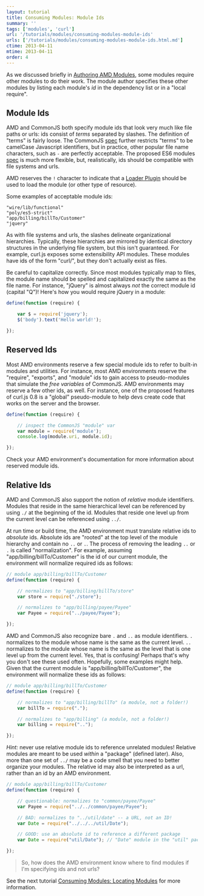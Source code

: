 ```yaml
---
layout: tutorial
title: Consuming Modules: Module Ids
summary: ''
tags: ['modules', 'curl']
url: '/tutorials/modules/consuming-modules-module-ids'
urls: ['/tutorials/modules/consuming-modules-module-ids.html.md']
ctime: 2013-04-11
mtime: 2013-04-11
order: 4
---
```


As we discussed briefly in
[Authoring AMD Modules](./authoring-amd-modules.html.md), some modules require
other modules to do their work.  The module author specifies these other
modules by listing each module's *id* in the dependency list or in a
"local require".

## Module Ids

AMD and CommonJS both specify module ids that look very much like file paths or
urls: ids consist of *terms* separated by slashes.  The definition of "terms"
is fairly loose.  The CommonJS
[spec](http://wiki.commonjs.org/wiki/Modules/1.1#Module_Identifiers) further
restricts "terms" to be camelCase Javascript identifiers, but in practice,
other popular file name characters, such as `-` are perfectly acceptable.  The
proposed ES6 modules
[spec](http://wiki.ecmascript.org/doku.php?id=harmony:modules) is much more
flexible, but, realistically, ids should be compatible with file systems
and urls.

AMD reserves the `!` character to indicate that a
[Loader Plugin](https://github.com/amdjs/amdjs-api/wiki/Loader-Plugins) should
be used to load the module (or other type of resource).

Some examples of acceptable module ids:

```
"wire/lib/functional"
"poly/es5-strict"
"app/billing/billTo/Customer"
"jquery"
```

As with file systems and urls, the slashes delineate organizational
hierarchies.  Typically, these hierarchies are mirrored by identical
directory structures in the underlying file system, but this isn't guaranteed.
For example, curl.js exposes some extensibility API modules.  These modules
have ids of the form "curl/<submodule>", but they don't actually exist as
files.

Be careful to capitalize correctly.  Since most modules typically map
to files, the module name should be spelled and capitalized exactly the
same as the file name.  For instance, "jQuery" is almost always *not*
the correct module id (capital "Q")!  Here's how you would require jQuery
in a module:

```js
define(function (require) {

	var $ = require('jquery');
	$('body').text('Hello world!');

});
```

## Reserved Ids

Most AMD environments reserve a few special module ids to refer to built-in
modules and utilities.  For instance, most AMD environments reserve the
"require", "exports", and "module" ids to gain access to pseudo-modules that
simulate the *free variables* of CommonJS.  AMD environments may reserve
a few other ids, as well.  For instance, one of the proposed features of
curl.js 0.8 is a "global" pseudo-module to help devs create code that works
on the server and the browser.

```js
define(function (require) {

	// inspect the CommonJS "module" var
	var module = require('module');
	console.log(module.uri, module.id);

});
```

Check your AMD environment's documentation for more information about
reserved module ids.

## Relative Ids

AMD and CommonJS also support the notion of *relative* module identifiers.
Modules that reside in the same hierarchical level can be referenced by using
 `./` at the beginning of the id.  Modules that reside one level up
from the current level can be referenced using `../`.

At run time or build time, the AMD environment must translate relative ids
to *absolute* ids.  Absolute ids are "rooted" at the top level of the module
hierarchy and contain no `..` or `.`.  The process of removing the leading
`..` or `.` is called "normalization".  For example, assuming
"app/billing/billTo/Customer" is the id of our current module, the environment
will normalize required ids as follows:

```js
// module app/billing/billTo/Customer
define(function (require) {

	// normalizes to "app/billing/billTo/store"
	var store = require("./store");

	// normalizes to "app/billing/payee/Payee"
	var Payee = require("../payee/Payee");

});
```

AMD and CommonJS also recognize bare `.` and `..` as module identifiers.  `.`
normalizes to the module whose name is the same as the current level. `..`
normalizes to the module whose name is the same as the level that is one
level up from the current level.  Yes, that is confusing!  Perhaps that's
why you don't see these used often.  Hopefully, some examples might help.
Given that the current module is "app/billing/billTo/Customer", the
environment will normalize these ids as follows:

```js
// module app/billing/billTo/Customer
define(function (require) {

	// normalizes to "app/billing/billTo" (a module, not a folder!)
	var billTo = require(".");

	// normalizes to "app/billing" (a module, not a folder!)
	var billing = require("..");

});
```

_Hint:_ never use relative module ids to reference unrelated modules!  Relative
modules are meant to be used *within* a "package" (defined later).  Also,
more than one set of `../` may be a code smell that you need to better organize
your modules.  The relative id may also be interpreted as a url, rather than
an id by an AMD environment.

```js
// module app/billing/billTo/Customer
define(function (require) {

	// questionable: normalizes to "common/payee/Payee"
	var Payee = require("../../common/payee/Payee");

	// BAD: normalizes to "../util/date" -- a URL, not an ID!
	var Date = require("../../../util/Date");

	// GOOD: use an absolute id to reference a different package
	var Date = require("util/Date"); // "Date" module in the "util" package

});
```

> So, how does the AMD environment know where to find modules if I'm specifying
ids and not urls?

See the next tutorial
[Consuming Modules: Locating Modules](./consuming-locating-modules-in-amd.html.md)
for more information.
